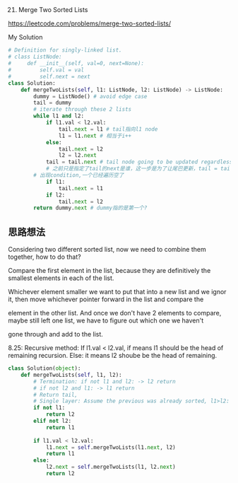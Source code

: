 ## 
21. Merge Two Sorted Lists

https://leetcode.com/problems/merge-two-sorted-lists/

My Solution

```python
# Definition for singly-linked list.
# class ListNode:
#     def __init__(self, val=0, next=None):
#         self.val = val
#         self.next = next
class Solution:
    def mergeTwoLists(self, l1: ListNode, l2: ListNode) -> ListNode:
        dummy = ListNode() # avoid edge case
        tail = dummy
        # iterate through these 2 lists
        while l1 and l2:
            if l1.val < l2.val:
                tail.next = l1 # tail指向l1 node
                l1 = l1.next # 相当于i++
            else:
                tail.next = l2
                l2 = l2.next
            tail = tail.next # tail node going to be updated regardless of which node we insert into our list
            # 之前只是指定了tail的next是谁，这一步是为了让尾巴更新，tail = tail.next
        # 出现condition,一个已经遍历空了
            if l1:
                tail.next = l1
            if l2:
                tail.next = l2
        return dummy.next # dummy指的是第一个?
```

## 思路想法
Considering two different sorted list, now we need to combine them together, how to do that?

Compare the first element in the list, because they are definitively the smallest elements in each of the list.

Whichever element smaller we want to put that into a new list and we ignor it, then move whichever pointer forward in the list and compare the

element in the other list. And once we don't have 2 elements to compare, maybe still left one list, we have to figure out which one we haven't

gone through and add to the list.

8.25:
Recursive method: If l1.val < l2.val, if means l1 should be the head of remaining recursion. Else: it means l2 shoube be the head of remaining.

```python
class Solution(object):
    def mergeTwoLists(self, l1, l2):
        # Termination: if not l1 and l2: -> l2 return 
        # if not l2 and l1: -> l1 return 
        # Return tail, 
        # Single layer: Assume the previous was already sorted, l1>l2: ->l2 else:l1 return tail
        if not l1: 
            return l2
        elif not l2:
            return l1
        
        if l1.val < l2.val:
            l1.next = self.mergeTwoLists(l1.next, l2)
            return l1
        else:
            l2.next = self.mergeTwoLists(l1, l2.next)
            return l2
```

